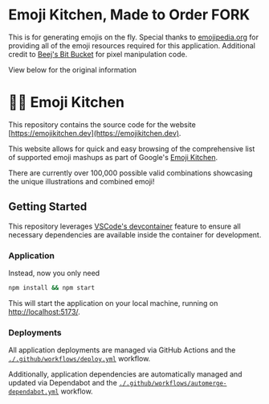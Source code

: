 # Emoji Kitchen, Made to Order FORK
This is for generating emojis on the fly.
Special thanks to [emojipedia.org](emojipedia.org) for providing all of the emoji resources required for this application.
Additional credit to [Beej's Bit Bucket](https://beej.us/blog/data/html5s-canvas-2-pixel/) for pixel manipulation code.

View below for the original information
# 🧑‍🍳 Emoji Kitchen

This repository contains the source code for the website [https://emojikitchen.dev](https://emojikitchen.dev).

This website allows for quick and easy browsing of the comprehensive list of supported emoji mashups as part of Google's [Emoji Kitchen](https://emojipedia.org/emoji-kitchen/).

There are currently over 100,000 possible valid combinations showcasing the unique illustrations and combined emoji!

## Getting Started

This repository leverages [VSCode's devcontainer](https://code.visualstudio.com/docs/remote/containers) feature to ensure all necessary dependencies are available inside the container for development.

### Application

Instead, now you only need
```bash
npm install && npm start
```

This will start the application on your local machine, running on [http://localhost:5173/](http://localhost:5173).

### Deployments

All application deployments are managed via GitHub Actions and the [`./.github/workflows/deploy.yml`](./.github/workflows/deploy.yml) workflow.

Additionally, application dependencies are automatically managed and updated via Dependabot and the [`./.github/workflows/automerge-dependabot.yml`](./.github/workflows/automerge-dependabot.yml) workflow.
